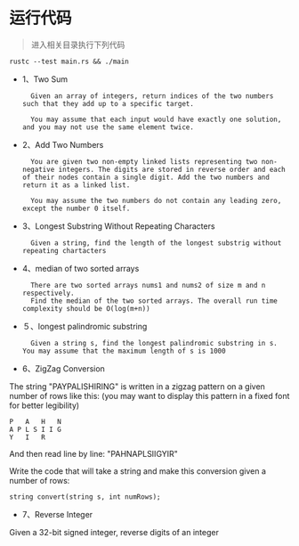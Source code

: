 # 运行代码

> 进入相关目录执行下列代码

    rustc --test main.rs && ./main

- 1、Two Sum

        Given an array of integers, return indices of the two numbers such that they add up to a specific target.

        You may assume that each input would have exactly one solution, and you may not use the same element twice.

- 2、Add Two Numbers

        You are given two non-empty linked lists representing two non-negative integers. The digits are stored in reverse order and each of their nodes contain a single digit. Add the two numbers and return it as a linked list.

        You may assume the two numbers do not contain any leading zero, except the number 0 itself.

- 3、Longest Substring Without Repeating Characters

        Given a string, find the length of the longest substrig without repeating chartacters

- 4、median of two sorted arrays
        
        There are two sorted arrays nums1 and nums2 of size m and n respectively.
        Find the median of the two sorted arrays. The overall run time complexity should be O(log(m+n))

- ５、longest palindromic substring

        Given a string s, find the longest palindromic substring in s. You may assume that the maximum length of s is 1000
        
 - 6、ZigZag Conversion
 
 The string "PAYPALISHIRING" is written in a zigzag pattern on a given number of rows like this: (you may want to display this pattern in a fixed font for better legibility)
 
    P   A   H   N
    A P L S I I G
    Y   I   R
 And then read line by line: "PAHNAPLSIIGYIR"
 
 Write the code that will take a string and make this conversion given a number of rows:
    
    string convert(string s, int numRows);
 
- 7、Reverse Integer

Given a 32-bit signed integer, reverse digits of an integer

